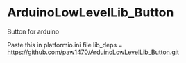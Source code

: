 # ArduinoLowLevelLib_Button
Button for arduino

Paste this in platformio.ini file
lib_deps = 
    https://github.com/paw1470/ArduinoLowLevelLib_Button.git

